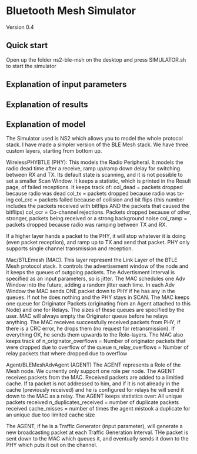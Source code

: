 # Bluetooth Mesh Simulator 

Version 0.4


## Quick start
Open up the folder ns2-ble-msh on the desktop and press SIMULATOR.sh to start the simulator




## Explanation of input parameters



## Explanation of results



## Explanation of model
The Simulator used is NS2 which allows you to model the whole protocol stack. I have made a simpler version of the BLE Mesh stack.
We have three custom layers, starting from bottom up.

WirelessPHYBTLE (PHY):
This models the Radio Peripheral. It models the radio dead time after a receive, ramp up/ramp down delay for
switching between RX and TX. Its default state is scanning, and it is not possible to set a smaller Scan Window.
It keeps a statistic, which is printed in the Result page, of failed receptions. It keeps track of:
col_dead = packets dropped because radio was dead
col_tx = packets dropped because radio was tx-ing
col_crc = packets failed because of collision and bit flips (this number includes the packets received with bitflips AND the packets that caused the bitflips)
col_ccr = Co-channel rejections. Packets dropped because of other, stronger, packets being received or a strong background noise
col_ramp = packets dropped because radio was ramping between TX and RX.

If a higher layer hands a packet to the PHY, it will stop whatever it is doing (even packet reception), and ramp up to TX and send that packet.
PHY only supports single channel transmission and reception.


Mac/BTLEmesh (MAC).
This layer represent the Link Layer of the BTLE Mesh protocol stack. It controls the advertisement window of the node 
and it keeps the queues of outgoing packets. The Advertisment Interval is specified as an input parameters, so is jitter.
The MAC schedules one Adv Window into the future, adding a random jitter each time. In each Adv Window the MAC sends ONE
packet down to PHY if he has any in the queues. If not he does nothing and the PHY stays in SCAN.
The MAC keeps one queue for Originator Packets (originating from an Agent attached to this Node) and one for Relays.
The sizes of these queues are specified by the user. MAC will always empty the Originator queue before he relays anything.
The MAC receives successfully received packets from PHY, if there is a CRC error, he drops them (no request for retransmission).
If everything OK, he sends them upwards to the Role-layers.
The MAC also keeps track of
n_originator_overflows = Number of originator packets that were dropped due to overflow of the queue
n_relay_overflows = Number of relay packets that where dropped due to overflow

Agent/BLEMeshAdvAgent (AGENT)
The AGENT represents a Role of the Mesh node. We currently only support one role per node. The AGENT receives 
packets from the MAC. Received packets are added to a limitied cache. If ta packet is not addressed to him, 
and if it is not already in the cache (previously received) and he is configured for relays he will send it down to the MAC as a relay. 
The AGENT keeps statistics over:
All unique packets received
n_duplicates_received = number of duplicate packets received
cache_misses = number of times the agent mistook a duplicate for an unique due too limited cache size

The AGENT, if he is a Traffic Generator (input parameter), will generate a new broadcasting packet at each 
Traffic Generation Interval. THe packet is sent down to the MAC which queues it, and eventually 
sends it down to the PHY which puts it out on the channel.





